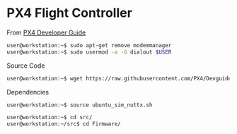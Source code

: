 # PX4 Flight Controller

From [PX4 Developer Guide](https://dev.px4.io/en/setup/getting_started.html)

```sh
user@workstation:~$ sudo apt-get remove modemmanager
user@workstation:~$ sudo usermod -a -G dialout $USER
```

Source Code

```sh
user@workstation:~$ wget https://raw.githubusercontent.com/PX4/Devguide/master/build_scripts/ubuntu_sim_nuttx.sh
```

Dependencies

```sh
user@workstation:~$ source ubuntu_sim_nuttx.sh
```

```sh
user@workstation:~$ cd src/
user@workstation:~/src$ cd Firmware/
```

